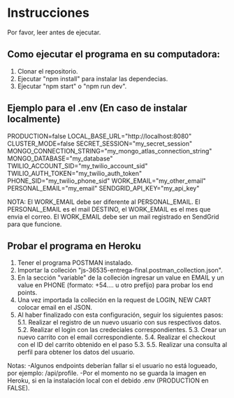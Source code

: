 # Instrucciones

Por favor, leer antes de ejecutar.

## Como ejecutar el programa en su computadora:

1. Clonar el repositorio.
2. Ejecutar "npm install" para instalar las dependecias.
3. Ejecutar "npm start" o "npm run dev".

## Ejemplo para el .env (En caso de instalar localmente)

PRODUCTION=false
LOCAL_BASE_URL="http://localhost:8080"
CLUSTER_MODE=false
SECRET_SESSION="my_secret_session"
MONGO_CONNECTION_STRING="my_mongo_atlas_connection_string"
MONGO_DATABASE="my_database"
TWILIO_ACCOUNT_SID="my_twilio_account_sid"
TWILIO_AUTH_TOKEN="my_twilio_auth_token"
PHONE_SID="my_twilio_phone_sid"
WORK_EMAIL="my_other_email"
PERSONAL_EMAIL="my_email"
SENDGRID_API_KEY="my_api_key"

NOTA: El WORK_EMAIL debe ser diferente al PERSONAL_EMAIL. El PERSONAL_EMAIL es el mail DESTINO, el WORK_EMAIL es el mes que envia el correo. El WORK_EMAIL debe ser un mail
registrado en SendGrid para que funcione.

## Probar el programa en Heroku

1. Tener el programa POSTMAN instalado.
2. Importar la colleción "js-36535-entrega-final.postman_collection.json".
3. En la sección "variable" de la colleción ingresar un value en EMAIL y un value en PHONE (formato: +54.... u otro prefijo) para probar los end points.
4. Una vez importada la colleción en la request de LOGIN, NEW CART colocar email en el JSON.
5. Al haber finalizado con esta configuración, seguir los siguientes pasos:
   5.1. Realizar el registro de un nuevo usuario con sus respectivos datos.
   5.2. Realizar el login con las credeciales correspondientes.
   5.3. Crear un nuevo carrito con el email correspondiente.
   5.4. Realizar el checkout con el ID del carrito obtenido en el paso 5.3.
   5.5. Realizar una consulta al perfil para obtener los datos del usuario.

Notas:
-Algunos endpoints deberían fallar si el usuario no está logueado, por ejemplo: /api/profile.
-Por el momento no se guarda la imagen en Heroku, si en la instalación local con el debido .env (PRODUCTION en FALSE).
